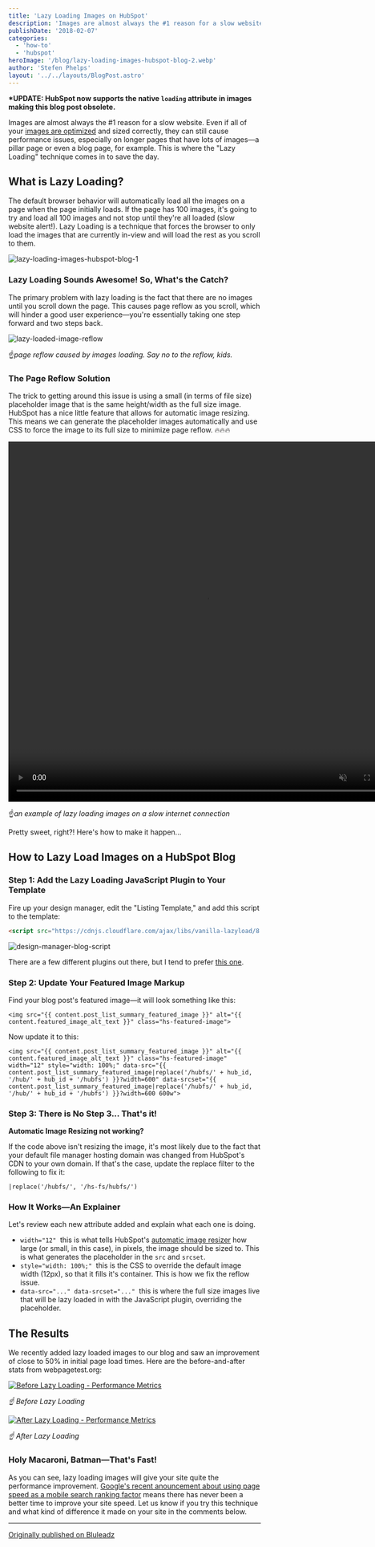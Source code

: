 ```yaml
---
title: 'Lazy Loading Images on HubSpot'
description: 'Images are almost always the #1 reason for a slow website. Even if all of your images are optimized and sized correctly, they can still cause performance issues'
publishDate: '2018-02-07'
categories:
  - 'how-to'
  - 'hubspot'
heroImage: '/blog/lazy-loading-images-hubspot-blog-2.webp'
author: 'Stefen Phelps'
layout: '../../layouts/BlogPost.astro'
---
```


**\*UPDATE: HubSpot now supports the native `loading` attribute in images making this blog post obsolete.**

Images are almost always the #1 reason for a slow website. Even if all of your [images are optimized](/blog/how-to-increase-your-pagespeed-insights-score-on-your-hubspot-website) and sized correctly, they can still cause performance issues, especially on longer pages that have lots of images—a pillar page or even a blog page, for example. This is where the "Lazy Loading" technique comes in to save the day.

## What is Lazy Loading?

The default browser behavior will automatically load all the images on a page when the page initially loads. If the page has 100 images, it's going to try and load all 100 images and not stop until they're all loaded (slow website alert!). Lazy Loading is a technique that forces the browser to only load the images that are currently in-view and will load the rest as you scroll to them.

![lazy-loading-images-hubspot-blog-1](/blog/lazy-loading-images-hubspot-blog-1.webp)

### Lazy Loading Sounds Awesome! So, What's the Catch?

The primary problem with lazy loading is the fact that there are no images until you scroll down the page. This causes page reflow as you scroll, which will hinder a good user experience—you're essentially taking one step forward and two steps back.

![lazy-loaded-image-reflow](/blog/lazy-loaded-image-reflow.webp)

☝️*page reflow caused by images loading. Say no to the reflow, kids.*

### The Page Reflow Solution

The trick to getting around this issue is using a small (in terms of file size) placeholder image that is the same height/width as the full size image. HubSpot has a nice little feature that allows for automatic image resizing. This means we can generate the placeholder images automatically and use CSS to force the image to its full size to minimize page reflow. 🔥🔥🔥

<video width="788" height="718" autoplay="autoplay" loop="loop" muted="" playsinline="playsinline" src="https://www.bluleadz.com/hubfs/Videos-16/lazy-loading-images-with-blurred-placeholder.webm"></video>

☝️*an example of lazy loading images on a slow internet connection*

Pretty sweet, right?! Here's how to make it happen...

## How to Lazy Load Images on a HubSpot Blog

### Step 1: Add the Lazy Loading JavaScript Plugin to Your Template

Fire up your design manager, edit the "Listing Template," and add this script to the template:

```html
<script src="https://cdnjs.cloudflare.com/ajax/libs/vanilla-lazyload/8.6.0/lazyload.min.js"></script>
```

![design-manager-blog-script](/blog/design-manager-blog-script.webp)

There are a few different plugins out there, but I tend to prefer [this one](http://www.andreaverlicchi.eu/lazyload/).

### Step 2: Update Your Featured Image Markup

Find your blog post's featured image—it will look something like this:

```twig
<img src="{{ content.post_list_summary_featured_image }}" alt="{{ content.featured_image_alt_text }}" class="hs-featured-image">
```

Now update it to this:

```twig
<img src="{{ content.post_list_summary_featured_image }}" alt="{{ content.featured_image_alt_text }}" class="hs-featured-image" width="12" style="width: 100%;" data-src="{{ content.post_list_summary_featured_image|replace('/hubfs/' + hub_id, '/hub/' + hub_id + '/hubfs') }}?width=600" data-srcset="{{ content.post_list_summary_featured_image|replace('/hubfs/' + hub_id, '/hub/' + hub_id + '/hubfs') }}?width=600 600w">
```

### Step 3: There is No Step 3... That's it!

**Automatic Image Resizing not working?**

If the code above isn't resizing the image, it's most likely due to the fact that your default file manager hosting domain was changed from HubSpot's CDN to your own domain. If that's the case, update the replace filter to the following to fix it:

`|replace('/hubfs/', '/hs-fs/hubfs/')`

### How It Works—An Explainer

Let's review each new attribute added and explain what each one is doing.

- `width="12"`  this is what tells HubSpot's [automatic image resizer](https://knowledge.hubspot.com/articles/KCS_Article/COS-General/What-is-automatic-image-resizing) how large (or small, in this case), in pixels, the image should be sized to. This is what generates the placeholder in the `src` and `srcset`.
- `style="width: 100%;"`  this is the CSS to override the default image width (12px), so that it fills it's container. This is how we fix the reflow issue.
- `data-src="..." data-srcset="..."`  this is where the full size images live that will be lazy loaded in with the JavaScript plugin, overriding the placeholder.

## The Results

We recently added lazy loaded images to our blog and saw an improvement of close to 50% in initial page load times. Here are the before-and-after stats from webpagetest.org:

[![Before Lazy Loading - Performance Metrics](/blog/before-lazy-loading-metrics.webp)](http://www.webpagetest.org/result/180201_79_f9735b4b0cd5e9237e3c76b24a9ffc14/)

_☝️ Before Lazy Loading_

[![After Lazy Loading - Performance Metrics](/blog/after-lazy-loading-metrics.webp)](http://www.webpagetest.org/result/180201_1X_4724c585e24bf4e45e7e81559319ffdc/)

_☝️ After Lazy Loading_

### Holy Macaroni, Batman—That's Fast!

As you can see, lazy loading images will give your site quite the performance improvement. [Google's recent anouncement about using page speed as a mobile search ranking factor](https://webmasters.googleblog.com/2018/01/using-page-speed-in-mobile-search.html) means there has never been a better time to improve your site speed. Let us know if you try this technique and what kind of difference it made on your site in the comments below.

---

[Originally published on Bluleadz](https://www.bluleadz.com/blog/lazy-loading-images-on-hubspot)
